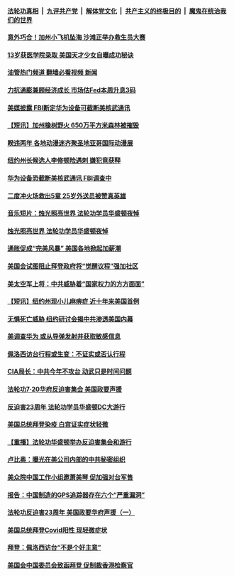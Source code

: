 ####  [法轮功真相](../../../../basic/blob/master/README.md?t=07250001) &nbsp;|&nbsp; [九评共产党](../../../../9ping.md/blob/master/README.md?t=07250001) &nbsp;|&nbsp; [解体党文化](../../../../jtdwh.md/blob/master/README.md?t=07250001)  &nbsp;|&nbsp; [共产主义的终极目的](../../../../gczydzjmd.md/blob/master/README.md?t=07250001) &nbsp;|&nbsp; [魔鬼在统治我们的世界](../../../../mgztzwmdsj.md/blob/master/README.md?t=07250001) 

#### [意外巧合！加州小飞机坠海 沙滩正举办救生员大赛](../pages/prog203/a103486383.md?t=07250001) 

#### [13岁获医学院录取 美国天才少女自曝成功秘诀](../pages/prog203/a103486366.md?t=07250001) 

#### [油管热门频道 翻墙必看视频 新闻](http://45.76.130.85:81/youtube.html?07250001)

#### [力抗通膨兼顾经济成长 市场估Fed本周升息3码](../pages/prog203/a103486361.md?t=07250001) 

#### [美媒披露 FBI断定华为设备可截断美核武通讯](../pages/prog203/a103486138.md?t=07250001) 

#### [【短讯】加州橡树野火 650万平方米森林被摧毁](../pages/prog203/a103486108.md?t=07250001) 

#### [睽违两年 各地动漫迷齐聚圣地亚哥国际动漫展](../pages/prog203/a103486112.md?t=07250001) 

#### [纽约州长候选人李修顿险遇刺 嫌犯竟获释](../pages/prog203/a103486114.md?t=07250001) 

#### [华为设备恐截断美核武通讯 FBI调查中](../pages/prog203/a103485975.md?t=07250001) 

#### [二度冲火场救出5童 25岁外送员被赞真英雄](../pages/prog203/a103484982.md?t=07250001) 

#### [音乐短片：烛光照亮世界 法轮功学员华盛顿夜悼](../pages/prog203/a103485708.md?t=07250001) 

#### [烛光照亮世界 法轮功学员华盛顿夜悼](../pages/prog203/a103485570.md?t=07250001) 

#### [通胀促成“完美风暴” 美国各地掀起加薪潮](../pages/prog203/a103485575.md?t=07250001) 

#### [美国会试图阻止拜登政府将“觉醒议程”强加社区](../pages/prog203/a103485480.md?t=07250001) 

#### [美太空军上将：中共威胁着“国家权力的方方面面”](../pages/prog203/a103485415.md?t=07250001) 

#### [【短讯】纽约州现小儿麻痹症 近十年来美国首例](../pages/prog203/a103485343.md?t=07250001) 

#### [无惧死亡威胁 纽约研讨会揭中共渗透美国内幕](../pages/prog203/a103484879.md?t=07250001) 

#### [美调查华为 或从导弹发射井获取敏感信息](../pages/prog203/a103484704.md?t=07250001) 

#### [佩洛西访台行程或生变：不证实或否认行程](../pages/prog203/a103484702.md?t=07250001) 

#### [CIA局长：中共今年不攻台 动武只是时间问题](../pages/prog203/a103484711.md?t=07250001) 

#### [法轮功7·20华府反迫害集会 美国政要声援](../pages/prog203/a103484714.md?t=07250001) 

#### [反迫害23周年 法轮功学员华盛顿DC大游行](../pages/prog203/a103484727.md?t=07250001) 

#### [美国总统拜登染疫 白宫证实症状轻微](../pages/prog203/a103484697.md?t=07250001) 

#### [【重播】法轮功华盛顿举办反迫害集会和游行](../pages/prog203/a103479965.md?t=07250001) 

#### [卢比奥：曝光在美公司内部的中共秘密组织](../pages/prog203/a103484706.md?t=07250001) 

#### [美众院中国工作小组邀萧美琴 促加强对台军售](../pages/prog203/a103484566.md?t=07250001) 

#### [报告：中国制造的GPS追踪器存在六个“严重漏洞”](../pages/prog203/a103484588.md?t=07250001) 

#### [法轮功反迫害23周年 美国政要华府声援（一）](../pages/prog203/a103484539.md?t=07250001) 

#### [美国总统拜登Covid阳性 现轻微症状](../pages/prog203/a103484537.md?t=07250001) 

#### [拜登：佩洛西访台“不是个好主意”](../pages/prog203/a103484523.md?t=07250001) 

#### [美国会中国委员会致函拜登 促制裁香港检察官](../pages/prog203/a103484406.md?t=07250001) 

<img src='http://gfw-breaker.win/goodnews/indexes/prog203.md' width='0px' height='0px'/>

